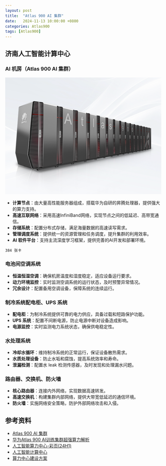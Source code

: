 ```yaml
---
layout: post
title:  "Atlas 900 AI 集群"
date:   2024-11-13 10:00:00 +0800
categories: Atlas900
tags: [Atlas900]
---
```


## 济南人工智能计算中心

### AI 机房（Atlas 900 AI 集群）
![](/images/2024/Atlas900/Atlas900-AI-Cluster.png)

- **计算节点**：由大量高性能服务器组成，搭载华为自研的昇腾处理器，提供强大的算力支持。
- **高速互联网络**：采用高速InfiniBand网络，实现节点之间的低延迟、高带宽通信。
- **存储系统**：配置分布式存储，满足海量数据的高速读写需求。
- **管理调度系统**：提供统一的资源管理和任务调度，提升集群的利用效率。
- **AI 软件平台**：支持主流深度学习框架，提供完善的AI开发和部署环境。

`384 张卡`

### 电池间空调系统

- **恒温恒湿空调**：确保机房温度和湿度稳定，适应设备运行要求。
- **动力环境监控**：实时监测空调系统的运行状态，及时预警异常情况。
- **冗余设计**：配置备用空调设备，保障系统的连续运行。

### 制冷系统配电柜、UPS 系统

- **配电柜**：为制冷系统提供可靠的电力供应，具备过载和短路保护功能。
- **UPS 系统**：配置不间断电源，防止电源中断对设备造成影响。
- **电源监控**：实时监测电力系统状态，确保供电稳定性。

### 水处理系统

- **冷却水循环**：维持制冷系统的正常运行，保证设备散热需求。
- **水质处理设备**：防止水垢和腐蚀，提高系统效率和寿命。
- **泄漏检测**：配置水 leak 检测传感器，及时发现和处理漏水问题。

### 路由器、交换机、防火墙

- **核心路由器**：连接内外网络，实现数据高速转发。
- **高速交换机**：构建集群内部网络，提供大带宽低延迟的通信环境。
- **防火墙**：实施网络安全策略，防护外部网络攻击和入侵。


## 参考资料
- [Atlas 900 AI 集群](https://e.huawei.com/cn/products/computing/ascend/atlas-900-ai)
- [华为Atlas 900 AI训练集群超强算力解析](https://finance.sina.cn/chanjing/gsxw/2019-09-18/detail-iicezzrq6630255.d.html)
- [人工智能算力中心-彩页(24H1)](https://e.huawei.com/cn/material/enterprise/32b7252ddd614e83a6b436d4d1ae957d)
- [人工智能计算中心](https://e.huawei.com/cn/solutions/data-center/artificial-intelligence-computing-center)
- [算力中心建设方案](https://marketplace.huaweicloud.com/article/1-b94d3ed7c72695e4f369a4e809e9783a)

